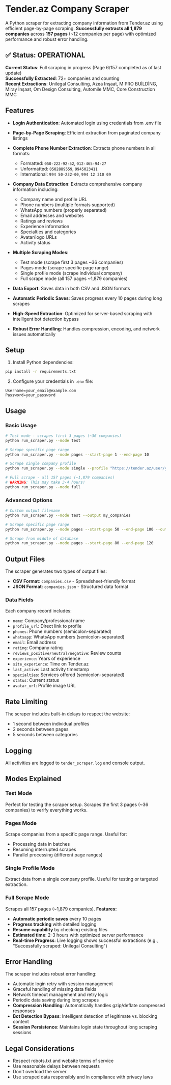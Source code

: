 # Tender.az Company Scraper

A Python scraper for extracting company information from Tender.az using efficient page-by-page scraping. **Successfully extracts all 1,879 companies** across **157 pages** (~12 companies per page) with optimized performance and robust error handling.

## ✅ Status: OPERATIONAL
**Current Status**: Full scraping in progress (Page 6/157 completed as of last update)  
**Successfully Extracted**: 72+ companies and counting  
**Recent Extractions**: Unilegal Consulting, Azea Inşaat, M PRO BUİLDİNG, Miray İnşaat, Om Design Consulting, Automile MMC, Core Construction MMC

## Features

- **Login Authentication**: Automated login using credentials from .env file
- **Page-by-Page Scraping**: Efficient extraction from paginated company listings
- **Complete Phone Number Extraction**: Extracts phone numbers in all formats:
  - Formatted: `050-222-92-52`, `012-465-94-27`
  - Unformatted: `0502889559`, `9945023411`
  - International: `994 50-232-00`, `994 12 310 09`
- **Company Data Extraction**: Extracts comprehensive company information including:
  - Company name and profile URL
  - Phone numbers (multiple formats supported)
  - WhatsApp numbers (properly separated)
  - Email addresses and websites
  - Ratings and reviews
  - Experience information
  - Specialties and categories
  - Avatar/logo URLs
  - Activity status

- **Multiple Scraping Modes**:
  - Test mode (scrape first 3 pages ~36 companies)
  - Pages mode (scrape specific page range)
  - Single profile mode (scrape individual company)
  - Full scrape mode (all 157 pages ~1,879 companies)

- **Data Export**: Saves data in both CSV and JSON formats
- **Automatic Periodic Saves**: Saves progress every 10 pages during long scrapes
- **High-Speed Extraction**: Optimized for server-based scraping with intelligent bot detection bypass
- **Robust Error Handling**: Handles compression, encoding, and network issues automatically

## Setup

1. Install Python dependencies:
```bash
pip install -r requirements.txt
```

2. Configure your credentials in `.env` file:
```
Username=your_email@example.com
Password=your_password
```

## Usage

### Basic Usage

```bash
# Test mode - scrapes first 3 pages (~36 companies)
python run_scraper.py --mode test

# Scrape specific page range
python run_scraper.py --mode pages --start-page 1 --end-page 10

# Scrape single company profile
python run_scraper.py --mode single --profile "https://tender.az/user/yagmur2/"

# Full scrape - all 157 pages (~1,879 companies)
# WARNING: This may take 3-4 hours!
python run_scraper.py --mode full
```

### Advanced Options

```bash
# Custom output filename
python run_scraper.py --mode test --output my_companies

# Scrape specific page range
python run_scraper.py --mode pages --start-page 50 --end-page 100 --output batch2

# Scrape from middle of database
python run_scraper.py --mode pages --start-page 80 --end-page 120
```

## Output Files

The scraper generates two types of output files:

- **CSV Format**: `companies.csv` - Spreadsheet-friendly format
- **JSON Format**: `companies.json` - Structured data format

### Data Fields

Each company record includes:
- `name`: Company/professional name
- `profile_url`: Direct link to profile
- `phones`: Phone numbers (semicolon-separated)
- `whatsapp`: WhatsApp numbers (semicolon-separated)
- `email`: Email address
- `rating`: Company rating
- `reviews_positive/neutral/negative`: Review counts
- `experience`: Years of experience
- `site_experience`: Time on Tender.az
- `last_active`: Last activity timestamp
- `specialties`: Services offered (semicolon-separated)
- `status`: Current status
- `avatar_url`: Profile image URL

## Rate Limiting

The scraper includes built-in delays to respect the website:
- 1 second between individual profiles
- 2 seconds between pages
- 5 seconds between categories

## Logging

All activities are logged to `tender_scraper.log` and console output.

## Modes Explained

### Test Mode
Perfect for testing the scraper setup. Scrapes the first 3 pages (~36 companies) to verify everything works.

### Pages Mode
Scrape companies from a specific page range. Useful for:
- Processing data in batches
- Resuming interrupted scrapes
- Parallel processing (different page ranges)

### Single Profile Mode
Extract data from a single company profile. Useful for testing or targeted extraction.

### Full Scrape Mode
Scrapes all 157 pages (~1,879 companies). **Features:**
- **Automatic periodic saves** every 10 pages
- **Progress tracking** with detailed logging
- **Resume capability** by checking existing files
- **Estimated time**: 2-3 hours with optimized server performance
- **Real-time Progress**: Live logging shows successful extractions (e.g., "Successfully scraped: Unilegal Consulting")

## Error Handling

The scraper includes robust error handling:
- Automatic login retry with session management
- Graceful handling of missing data fields
- Network timeout management and retry logic
- Periodic data saving during long scrapes
- **Compression Handling**: Automatically handles gzip/deflate compressed responses
- **Bot Detection Bypass**: Intelligent detection of legitimate vs. blocking content
- **Session Persistence**: Maintains login state throughout long scraping sessions

## Legal Considerations

- Respect robots.txt and website terms of service
- Use reasonable delays between requests
- Don't overload the server
- Use scraped data responsibly and in compliance with privacy laws